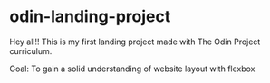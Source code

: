 # odin-landing-project

Hey all!! This is my first landing project made with The Odin Project curriculum.

Goal: To gain a solid understanding of website layout with flexbox

